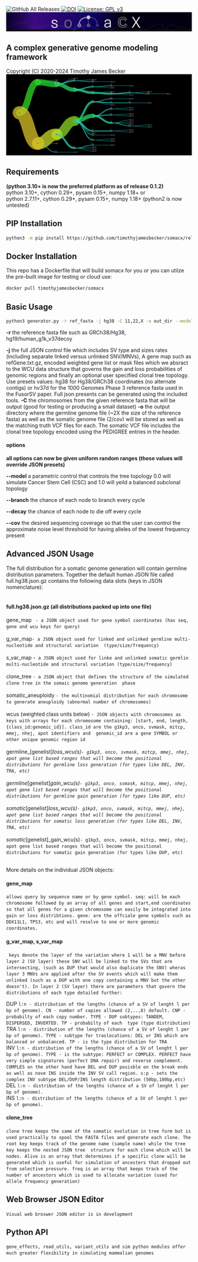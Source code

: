 ![GitHub All Releases](https://img.shields.io/github/downloads/timothyjamesbecker/somacx/total.svg) [![DOI](https://zenodo.org/badge/185091540.svg)](https://zenodo.org/badge/latestdoi/185091540) [![License: GPL v3](https://img.shields.io/badge/License-GPLv3-blue.svg)](https://www.gnu.org/licenses/gpl-3.0)
![Alt text](images/somacx_logo.png?raw=true "somacx")
## A complex generative genome modeling framework
Copyright (C) 2020-2024 Timothy James Becker
![Alt text](images/clone_tree_inv.png?raw=true "somacx") <br>


## Requirements
<b>(python 3.10+ is now the preferred platform as of release 0.1.2)</b><br>
python 3.10+, cython 0.29+, pysam 0.15+, numpy 1.18+ or<br>
python 2.7.11+, cython 0.29+, pysam 0.15+, numpy 1.18+ (python2 is now untested)
## PIP Installation
```bash
python3 -m pip install https://github.com/timothyjamesbecker/somacx/releases/download/0.1.3/somacx-0.1.3.tar.gz
```

## Docker Installation
This repo has a Dockerfile that will build somacx for you or you can utilze the pre-built image for testing or cloud use:
```bash
docker pull timothyjamesbecker/somacx
```

## Basic Usage
```bash
python3 generator.py -r ref_fasta -j hg38 -C 11,22,X -o out_dir --model 0.25,0.75 --cov 2,6
```
<b>-r</b> the reference fasta file such as GRCh38/Hg38, hg19/human_g1k_v37decoy<br>

<b>-j</b> the full JSON control file which includes SV type and sizes rates (including separate linked versus unlinked SNV/MNVs), 
A gene map such as refGene.txt.gz, encoded weighted gene list or mask files which we absract to the WCU data structure that governs 
the gain and loss probabilities of genomic regions and finally an optional user specified clonal tree topology.
Use presets values: hg38 for Hg38/GRCh38 coordinates (no alternate contigs) or hv37d for the 1000 Genomes Phase 3 reference 
fasta used in the FusorSV paper.
Full json presents can be generated using the included tools.
<b>-C</b> the chromosomes from the given reference fasta that will be output (good for testing or producing a small dataset)
<b>-o</b> the output directory where the germline genome file (~2X the size of the reference fasta) as well as the somatic genome file 
(2/cov) will be stored as well as the matching truth VCF files for each. The somatic VCF file includes the clonal tree topology 
encoded using the PEDIGREE entries in the header.

#### options
<b>all options can now be given uniform random ranges (these values will override JSON presets)</b>

<b>--model</b> a parametric control that controls the tree topology 0.0 will simulate Cancer Stem Cell (CSC) and 1.0 will 
yeild a balanced subclonal topology

<b>--branch</b> the chance of each node to branch every cycle

<b>--decay</b> the chance of each node to die off every cycle

<b>--cov</b> the desired sequencing coverage so that the user can control the approximate noise level threshold for having 
alleles of the lowest frequency present

## Advanced JSON Usage
The full distribution for a somatic genome generation will contain germline distribution parameters. Together the default
human JSON file called full.hg38.json.gz contains the following data slots (keys in JSON nomenclature):<br><br>
#### full.hg38.json.gz (all distributions packed up into one file)
gene_map `` - a JSON object used for gene symbol coordinates (has seq, gene and wcu keys for query)``<br><br>
g_var_map``- a JSON object used for linked and unlinked germline multi-nucleotide and structural variation 
(type/size/frequency)``<br><br>
s_var_map -`` a JSON object used for linke and unlinked somatic germlin multi-nucleotide and structural variation
(type/size/frequency)``<br><br>
clone_tree ``- a JSON object that defines the structure of the simulated clone tree in the somaic genome generation 
phase``<br><br>
somatic_aneuploidy ``- the multinomial distribution for each chromosome to generate aneuploidy (abnormal number
of chromosomes)``<br><br>
wcus (weighted class units below) ``- JSON objects with chromosomes as keys with arrays for each chromosome containing:
[start, end, length, {class_id:genomic_id}]. class_id are the g1kp3, onco, svmask, mitcp, mmej, nhej, apot identifiers and 
genomic_id are a gene SYMBOL or other unique genomic region id``<br><br>
germline_[genelist]_loss_wcu(s)``- g1kp3, onco, svmask, mitcp, mmej, nhej, apot gene list based ranges that
will become the positional distributions for germline loss generation (for types like DEL, INV, TRA, etc)``<br><br>
germline_[genelist]_gain_wcu(s)``- g1kp3, onco, svmask, mitcp, mmej, nhej, apot gene list based ranges that
will become the positional distributions for germline gain generation (for types like DUP, etc)``<br><br>
somatic_[genelist]_loss_wcu(s)``- g1kp3, onco, svmask, mitcp, mmej, nhej, apot gene list based ranges that
will become the positional distributions for somatic loss generation (for types like DEL, INV, TRA, etc)``<br><br>
somatic_[genelist]_gain_wcu(s)``- g1kp3, onco, svmask, mitcp, mmej, nhej, apot gene list based ranges that
will become the positional distributions for somatic gain generation (for types like DUP, etc)``<br><br>

More details on the individual JSON objects: <br>

#### gene_map
``allows query by sequence name or by gene symbol. seq: will be each chromosome followed by an array of all genes and start,end
coordinates so that all genes for a given chromosome can easily be integrated into gain or loss distribtions. gene: are the offciale gene symbols
such as DDX11L1, TP53, etc and will resolve to one or more genomic coordinates.``<br>

#### g_var_map, s_var_map
`` keys denote the layer of the variation where 1 will be a MNV before layer 2 (SV layer) these SNV will be linked to the SVs
that are intersecting, (such as DUP that would also duplicate the SNV) wheras layer 3 MNVs are applied after the SV events which
will make them unlinked (such as a DUP with one copy containing a MNV but the other doesn't). In layer 2 (SV layer) there are
parameters that govern the distributions of each type detailed further:``

DUP ``l:n - distribution of the lengths (chance of a SV of lenght l per bp of genome). CN - number of copies allowed (2,..,8)
default. CNP - probabilty of each copy number. TYPE - DUP subtypes: TANDEM, DISPERSED, INVERTED. TP - probabilty of each 
type (type distribution)``<br>
TRA ``l:n - distribution of the lengths (chance of a SV of lenght l per bp of genome). TYPE - subtype for traslocations:
DEL or INS which are balanced or unbalanced. TP - is the type distribution for TRA``<br>
INV ``l:n - distribution of the lengths (chance of a SV of lenght l per bp of genome). TYPE - is the subtype: PERFECT or
COMPLEX. PERFECT have very simple signatures (perfect DNA repair) and reverse complement. COMPLES on the other hand
have DEL and DUP posisble on the break ends as well as nove INS inside the INV SV call region. s:p - sets the complex INV
subtype DEL/DUP/INS length distribution (50bp,100bp,etc)``<br>
DEL ``l:n - distribution of the lengths (chance of a SV of lenght l per bp of genome).``<br>
INS  ``l:n - distribution of the lengths (chance of a SV of lenght l per bp of genome).``

#### clone_tree
``clone tree keeps the same of the somatic evolution in tree form but is used practically to spool the FASTA files and
generate each clone. The root key keeps track of the genome name (sample name) while the tree key keeps the nested JSON tree 
structure for each clone which will be nodes. Alive is an array that determines if a specific clone will be generated
which is useful for simulation of ancesters that dropped out from selective pressure. freq is an array that keeps track of
the number of ancestors which is used to allocate variation (used for allele frequency generation)``<br>











## Web Browser JSON Editor
``Visual web broswer JSON editor is in development``

## Python API
``gene_effects, read_utils, variant_utils and sim python modules offer much greater flexibility in simulating mammalian genomes
``

























